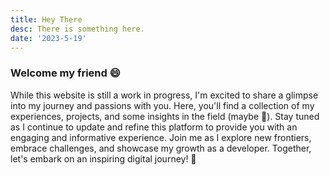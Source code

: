 ```yaml
---
title: Hey There
desc: There is something here.
date: '2023-5-19'
---
```


### Welcome my friend 😄

While this website is still a work in progress,
I'm excited to share a glimpse into my
journey and passions with you. Here, you'll find a
collection of my experiences, projects, and some insights in the field (maybe 🤥). Stay tuned as I continue to
update and refine this platform to provide you with an
engaging and informative experience. Join me as I explore
new frontiers, embrace challenges, and showcase my growth
as a developer. Together, let's embark on an inspiring
digital journey! 🫡

